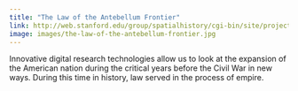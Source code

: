 ```yaml
---
title: "The Law of the Antebellum Frontier"
link: http://web.stanford.edu/group/spatialhistory/cgi-bin/site/project.php?id=1057
image: images/the-law-of-the-antebellum-frontier.jpg
---
```

Innovative digital research technologies allow us to look at the expansion of the American nation during the critical years before the Civil War in new ways. During this time in history, law served in the process of empire.
